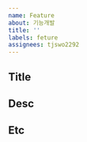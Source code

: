 ```yaml
---
name: Feature
about: 기능개발
title: ''
labels: feture
assignees: tjswo2292
---
```


## Title

## Desc

## Etc

